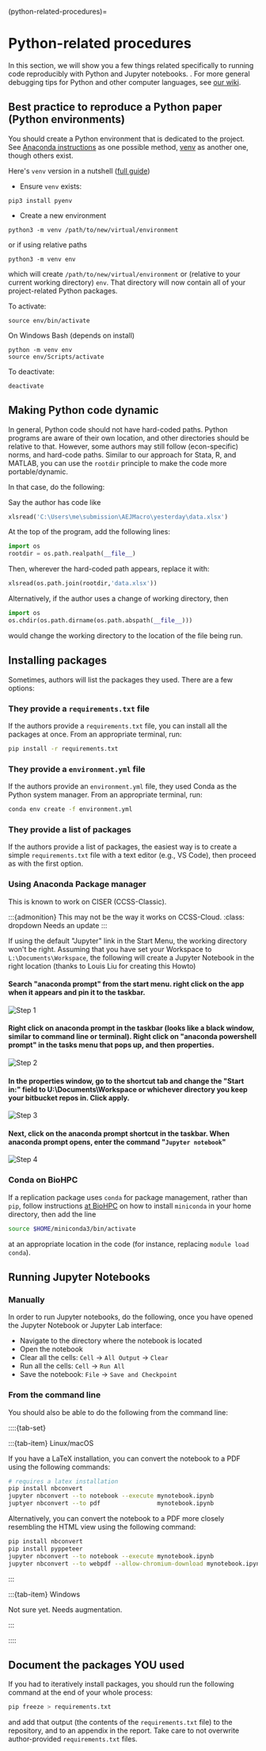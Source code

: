 (python-related-procedures)=
# Python-related procedures

In this section, we will show you a few things related specifically to running code reproducibly with Python and Jupyter notebooks. . For more general debugging tips for Python and other computer languages, see [our wiki](https://github.com/labordynamicsinstitute/replicability-training/wiki/Python-Tips).


## Best practice to reproduce a Python paper (Python environments)

You should create a Python environment that is dedicated to the project. See [Anaconda instructions](https://docs.conda.io/projects/conda/en/latest/user-guide/tasks/manage-environments.html#creating-an-environment-with-commands) as one possible method, [venv](https://docs.python.org/3/library/venv.html) as another one, though others exist.

Here's `venv` version in a nutshell ([full guide](https://packaging.python.org/en/latest/guides/installing-using-pip-and-virtual-environments/#creating-a-virtual-environment))

- Ensure `venv` exists:
```
pip3 install pyenv
```
- Create a new environment
```
python3 -m venv /path/to/new/virtual/environment
```
or if using relative paths
```
python3 -m venv env
```

which will create `/path/to/new/virtual/environment` or (relative to your current working directory) `env`. That directory will now contain all of your project-related Python packages.

To activate:
```
source env/bin/activate
```

On Windows Bash (depends on install)

```
python -m venv env
source env/Scripts/activate
```

To deactivate:
```
deactivate
```


## Making Python code dynamic

In general, Python code should not have hard-coded paths. Python programs are aware of their own location, and other directories should be relative to that. However, some authors may still follow (econ-specific) norms, and hard-code paths. Similar to our approach for Stata, R, and MATLAB, you can use the `rootdir` principle to make the code more portable/dynamic.

In that case, do the following:

Say the author has code like

```python
xlsread('C:\Users\me\submission\AEJMacro\yesterday\data.xlsx')
```


At the top of the program, add the following lines:

```python
import os
rootdir = os.path.realpath(__file__)
```

Then, wherever the hard-coded path appears, replace it with:

```python
xlsread(os.path.join(rootdir,'data.xlsx'))
```

Alternatively, if the author uses a change of working directory, then 

```python
import os
os.chdir(os.path.dirname(os.path.abspath(__file__)))
```
would change the working directory to the location of the file being run. 

## Installing packages

Sometimes, authors will list the packages they used. There are a few options:

### They provide a `requirements.txt` file

If the authors provide a `requirements.txt` file, you can install all the packages at once. From an appropriate terminal, run:

```bash
pip install -r requirements.txt
```

### They provide a `environment.yml` file

If the authors provide an `environment.yml` file, they used Conda as the Python system manager. From an appropriate terminal, run:

```bash
conda env create -f environment.yml
```

### They provide a list of packages

If the authors provide a list of packages, the easiest way is to create a simple `requirements.txt` file with a text editor (e.g., VS Code), then proceed as with the first option.



### Using Anaconda Package manager

This is known to work on  CISER (CCSS-Classic).

:::{admonition}  This may not be the way it works on CCSS-Cloud. 
:class: dropdown
Needs an update
:::

If using the default "Jupyter" link in the Start Menu, the working directory won't be right. Assuming that you have set your Workspace to `L:\Documents\Workspace`, the following will create a Jupyter Notebook in the right location (thanks to Louis Liu for creating this Howto)

#### Search "anaconda prompt" from the start menu. right click on the app when it appears and pin it to the taskbar.

![Step 1](images/Jupyter_howto_step1.png)

#### Right click on anaconda prompt in the taskbar (looks like a black window, similar to command line or terminal). Right click on "anaconda powershell prompt" in the tasks menu that pops up, and then properties.

![Step 2](images/Jupyter_howto_step2.png)

#### In the properties window, go to the shortcut tab and change the "Start in:" field to U:\Documents\Workspace or whichever directory you keep your bitbucket repos in. Click apply.

![Step 3](images/Jupyter_howto_step3.png)

#### Next, click on the anaconda prompt shortcut in the taskbar. When anaconda prompt opens, enter the command "`Jupyter notebook`"

![Step 4](images/Jupyter_howto_step4.png)

### Conda on BioHPC

If a replication package uses `conda` for package management, rather than `pip`, follow instructions [at BioHPC](https://biohpc.cornell.edu/lab/userguide.aspx?a=software&i=574#c) on how to install `miniconda` in your home directory, then add the line

```bash
source $HOME/miniconda3/bin/activate
```

at an appropriate location in the code (for instance, replacing `module load conda`).


## Running Jupyter Notebooks

### Manually

In order to run Jupyter notebooks, do the following, once you have opened the Jupyter Notebook or Jupyter Lab interface:

- Navigate to the directory where the notebook is located
- Open the notebook
- Clear all the cells: `Cell` -> `All Output` -> `Clear`
- Run all the cells: `Cell` -> `Run All`
- Save the notebook: `File` -> `Save and Checkpoint`

### From the command line

You should also be able to do the following from the command line:

::::{tab-set}

:::{tab-item} Linux/macOS

If you have a LaTeX installation, you can convert the notebook to a PDF using the following commands:

```bash
# requires a latex installation
pip install nbconvert
jupyter nbconvert --to notebook --execute mynotebook.ipynb
juptyer nbconvert --to pdf                mynotebook.ipynb
```

Alternatively, you can convert the notebook to a PDF more closely resembling the HTML view using the following command:

```bash
pip install nbconvert
pip install pyppeteer
jupyter nbconvert --to notebook --execute mynotebook.ipynb
jupyter nbconvert --to webpdf --allow-chromium-download mynotebook.ipynb
```

:::

:::{tab-item} Windows

Not sure yet. Needs augmentation.

:::

::::

## Document the packages YOU used

If you had to iteratively install packages, you should run the following command at the end of your whole process:

```bash
pip freeze > requirements.txt
```

and add that output (the contents of the `requirements.txt` file) to the repository, and to an appendix in the report. Take care to not overwrite author-provided `requirements.txt` files.
